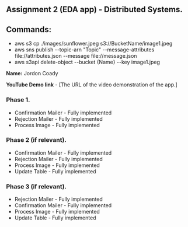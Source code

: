 ## Assignment 2 (EDA app) - Distributed Systems.

## Commands: 
+ aws s3 cp ./images/sunflower.jpeg  s3://BucketName/image1.jpeg
+ aws sns publish --topic-arn "Topic" --message-attributes file://attributes.json --message file://message.json
+ aws s3api delete-object --bucket {Name} --key image1.jpeg 

__Name:__ Jordon Coady

__YouTube Demo link__ - [The URL of the video demonstration of the app.]

### Phase 1.

+ Confirmation Mailer - Fully implemented
+ Rejection Mailer - Fully implemented
+ Process Image -  Fully implemented 

### Phase 2 (if relevant).

+ Confirmation Mailer - Fully implemented
+ Rejection Mailer - Fully implemented 
+ Process Image - Fully implemented 
+ Update Table -  Fully implemented

### Phase 3 (if relevant).

+ Rejection Mailer - Fully implemented 
+ Confirmation Mailer - Fully implemented
+ Process Image - Fully implemented
+ Update Table - Fully implemented
